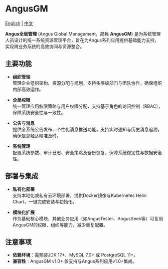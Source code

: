 # AngusGM

[English](README_en.md) | [中文](README.md)

**Angus全局管理** (Angus Global Management，简称 **AngusGM**) 是为系统管理人员设计的统一系统资源管理平台，旨在为Angus系列应用提供基础能力支持，实现跨业务系统的高效协同与资源整合。

## 主要功能

- **组织管理**  
  管理企业组织架构、资源分配与规划，支持多层级部门与团队协作，确保组织内部高效运作。

- **全局权限**  
  统一管理应用权限策略与用户权限分配，支持基于角色的访问控制（RBAC），保障系统安全性与一致性。

- **公告与消息**  
  提供全系统公告发布、个性化消息推送功能，支持实时通知与历史消息追溯，确保信息触达精准及时。

- **系统管理**  
  配置系统参数、审计日志、安全策略及备份恢复，保障系统稳定性与数据安全性。

## 部署与集成

- **私有化部署**  
  支持本地化或私有云环境部署，提供Docker镜像与Kubernetes Helm Chart，一键完成安装与初始化。

- **模块化扩展**  
  作为基础核心模块，其他业务应用（如AngusTester、AngusSeek等）可复用AngusGM的权限、组织等能力，减少重复配置。

## 注意事项

- **依赖环境**：需预装JDK 17+、MySQL 7.0+ 或 PostgreSQL 11+。
- **兼容性**：AngusGM v1.0+ 仅支持与Angus系列应用v1.0+集成。

